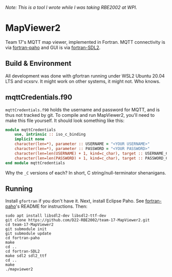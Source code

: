 *Note: This is a tool I wrote while I was taking RBE2002 at WPI.*

# MapViewer2
Team 17's MQTT map viewer, implemented in Fortran. MQTT connectivity is via [fortran-paho](https://github.com/interkosmos/fortran-paho) and GUI is via [fortran-SDL2](https://github.com/interkosmos/fortran-sdl2).

## Build & Environment
All development was done with gfortran running under WSL2 Ubuntu 20.04 LTS and vcxsrv. It might work on other systems, it might not. Who knows.

## mqttCredentials.f90
`mqttCredentials.f90` holds the username and password for MQTT, and is thus not tracked by git. To compile and run MapViewer2, you'll need to make this file yourself. It should look something like this:
```fortran
module mqttCredentials
	use, intrinsic :: iso_c_binding
	implicit none
	character(len=*), parameter :: USERNAME = "<YOUR USERNAME>"
	character(len=*), parameter :: PASSWORD = "<YOUR PASSWORD>"
	character(len=len(USERNAME) + 1, kind=c_char), target :: USERNAME_C = USERNAME // c_null_char
	character(len=len(PASSWORD) + 1, kind=c_char), target :: PASSWORD_C = PASSWORD // c_null_char
end module mqttCredentials
```
Why the `_C` versions of each? In short, C string/null-terminator shenanigans.

## Running
Install `gfortran` if you don't have it.
Next, install Eclipse Paho. See [fortran-paho](https://github.com/interkosmos/fortran-paho)'s README for instructions.
Then:
```
sudo apt install libsdl2-dev libsdl2-ttf-dev
git clone https://github.com/D22-RBE2002/team-17-MapViewer2.git
cd team-17-MapViewer2
git submodule init
git submodule update
cd fortran-paho
make
cd ..
cd fortran-SDL2
make sdl2 sdl2_ttf
cd ..
make
./mapviewer2
```
